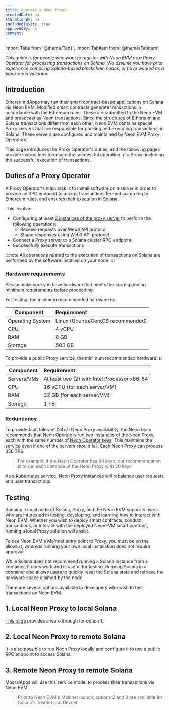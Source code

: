 ```yaml
---
title: Operate a Neon Proxy
proofedDate: na
iterationBy: na
includedInSite: true
approvedBy: na
comment: 
---
```


import Tabs from '@theme/Tabs';
import TabItem from '@theme/TabItem';

*This guide is for people who want to register with Neon EVM as a Proxy Operator for processing transactions on Solana. We assume you have prior experience compiling Solana-based blockchain nodes, or have worked as a blockchain validator.*

## Introduction
Ethereum dApps may run their smart contract-based applications on Solana via Neon EVM. Modified smart contracts generate transactions in accordance with the Ethereum rules. These are submitted to the Neon EVM and broadcast as Neon transactions. Since the structures of Ethereum and Solana transactions differ from each other, Neon EVM contains special Proxy servers that are responsible for packing and executing transactions in Solana. These servers are configured and maintained by Neon EVM Proxy Operators.

This page introduces the Proxy Operator's duties, and the following pages provide instructions to ensure the successful operation of a Proxy; including the successful execution of transactions.

## Duties of a Proxy Operator
A Proxy Operator's main task is to install software on a server in order to provide an RPC endpoint to accept transactions formed according to Ethereum rules, and ensures their execution in Solana. 

This involves:
 * Configuring at least [2 instances of the proxy server](#redundancy) to perform the following operations:
    * Receive requests over Web3 API protocol
    * Shape responses using Web3 API protocol
 * Connect a Proxy server to a Solana cluster RPC endpoint
 * Successfully execute transactions

:::note
All operations related to the execution of transactions on Solana are performed by the software installed on your node.
:::

### Hardware requirements

Please make sure you have hardware that meets the corresponding minimum requirements before proceeding.

<Tabs>
  <TabItem value="basic" label="Basic" default>

For testing, the minimum recommended hardware is:

|Component|Requirement                           |
|-----|:-----------------------------------------|
|Operating System | Linux (Ubuntu/CentOS recommended) |
|CPU | 4 vCPU |
|RAM | 8 GB |
|Storage | 500 GB |
  </TabItem>
  <TabItem value="self-managed" label="Self-Managed">

To provide a public Proxy service, the minimum recommended hardware is:

|Component|Requirement                           |
|-----|:-----------------------------------------|
|Servers/VMs | At least two (2) with Intel Processor x86_64 |
|CPU | 16 vCPU (for each server/VM) |
|RAM | 32 GB (for each server/VM) |
|Storage | 1 TB |
  </TabItem>
</Tabs>

### Redundancy

To provide fault tolerant (24x7) Neon Proxy availability, the Neon team recommends that Neon Operators run two instances of the Neon Proxy, each with the same number of [Neon Operator keys](accounts#the-operator-key). This maintains the service even if one of the servers should fail. Each Neon Proxy can process 350 TPS. 

> For example, if the Neon Operator has 40 keys, our recommendation is to run each instance of the Neon Proxy with 20 keys. 

As a Kubernetes service, Neon Proxy instances will rebalance user requests and user transactions.

## Testing

Running a local node of Solana, Proxy, and the Neon EVM supports users who are interested in testing, developing, and learning how to interact with Neon EVM. Whether you wish to deploy smart contracts, conduct transactions, or interact with the deployed NeonEVM smart contract, running a local Proxy solution will assist. 

To use Neon EVM's Mainnet entry point to Proxy, you must be on the allowlist, *whereas* running your own local installation does not require approval. 

While Solana does not recommend running a Solana instance from a container, it does work and is useful for testing. Running Solana in a container also allows users to quickly reset the Solana state and retrieve the hardware space claimed by the node.

There are several options available to developers who wish to test transactions on Neon EVM.

## 1. Local Neon Proxy to local Solana

[This page](basic.md) provides a walk-through for option 1.

## 2. Local Neon Proxy to remote Solana

It is also possible to run Neon Proxy locally and configure it to use a public RPC endpoint to access Solana.

## 3. Remote Neon Proxy to remote Solana

Most dApps will use this service model to process their transactions via Neon EVM.

> Prior to Neon EVM's Mainnet launch, options 2 and 3 are available for Solana's Testnet and Devnet.